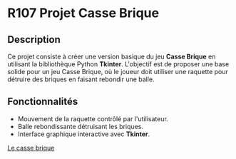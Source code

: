# R107 Projet Casse Brique

## Description

Ce projet consiste à créer une version basique du jeu **Casse Brique** en utilisant la bibliothèque Python **Tkinter**. L'objectif est de proposer une base solide pour un jeu Casse Brique, où le joueur doit utiliser une raquette pour détruire des briques en faisant rebondir une balle.

## Fonctionnalités

- Mouvement de la raquette contrôlé par l'utilisateur.
- Balle rebondissante détruisant les briques.
- Interface graphique interactive avec **Tkinter**.

 [Le casse brique](casse_brique_jade.py)
